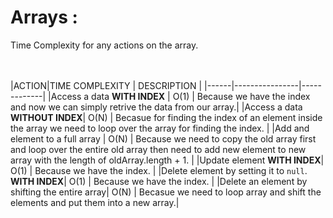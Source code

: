 # Arrays :
Time Complexity for any actions on the array.

<br></br>
|ACTION|TIME COMPLEXITY | DESCRIPTION |
|------|----------------|-------------|
|Access a data **WITH INDEX** | O(1) | Because we have the index and now we can simply retrive the data from our array.|
|Access a data **WITHOUT INDEX**| O(N) | Becasue for finding the index of an element inside the array we need to loop over the array for finding the index. |
|Add and element to a full array | O(N) | Because we need to copy the old array first and loop over the entire old array then need to add new element to new array with the length of oldArray.length + 1. | 
|Update element **WITH INDEX**| O(1) | Because we have the index. | 
|Delete element by setting it to `null`. **WITH INDEX**| O(1) | Because we have the index. | 
|Delete an element by shifting the entire array| O(N) | Becasue we need to loop array and shift the elements and put them into a new array.|